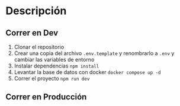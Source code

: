 # Descripción

## Correr en Dev

1. Clonar el repositorio
2. Crear una copia del archivo ```.env.template``` y renombrarlo a ```.env``` y cambiar las variables de entorno
3. Instalar dependencias ```npm install```
4. Levantar la base de datos con docker ```docker compose up -d```
5. Correr el proyecto ```npm run dev```



## Correr en Producción